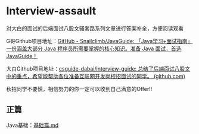 # Interview-assault
对大白的面试的后端面试八股文骚套路系列文章进行答案补全，方便阅读观看

G哥Github项目地址：[GitHub - Snailclimb/JavaGuide: 「Java学习+面试指南」一份涵盖大部分 Java 程序员所需要掌握的核心知识。准备 Java 面试，首选 JavaGuide！](https://github.com/Snailclimb/JavaGuide)

大白Github项目地址：[csguide-dabai/interview-guide: 总结了后端面试八股文中的重点，希望能帮助各位准备互联网开发岗校招面试的同学。 (github.com)](https://github.com/csguide-dabai/interview-guide)

秋招同学不要慌，相信努力的你一定可以收到自己满意的Offer!!

## 正篇
Java基础：[基础篇.md](https://github.com/chill-sw/Interview-assault/blob/7347886ee20deb0355dc15d40af35fba6cad495a/%E5%9F%BA%E7%A1%80%E7%AF%87.md)
